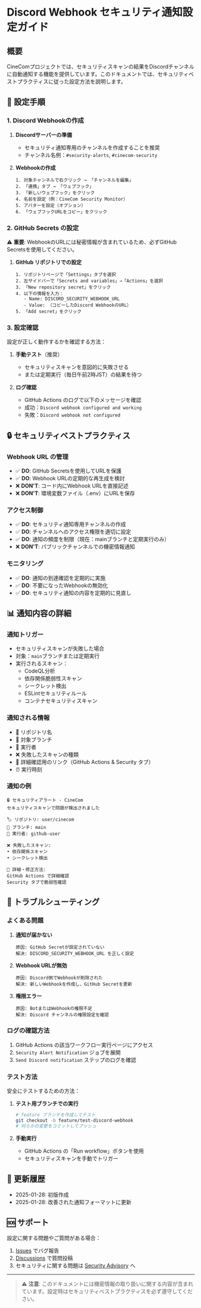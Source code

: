 # Discord Webhook セキュリティ通知設定ガイド

## 概要

CineComプロジェクトでは、セキュリティスキャンの結果をDiscordチャンネルに自動通知する機能を提供しています。このドキュメントでは、セキュリティベストプラクティスに従った設定方法を説明します。

## 🔧 設定手順

### 1. Discord Webhookの作成

1. **Discordサーバーの準備**
   - セキュリティ通知専用のチャンネルを作成することを推奨
   - チャンネル名例：`#security-alerts`, `#cinecom-security`

2. **Webhookの作成**
   ```
   1. 対象チャンネルで右クリック → 「チャンネルを編集」
   2. 「連携」タブ → 「ウェブフック」
   3. 「新しいウェブフック」をクリック
   4. 名前を設定（例：CineCom Security Monitor）
   5. アバターを設定（オプション）
   6. 「ウェブフックURLをコピー」をクリック
   ```

### 2. GitHub Secrets の設定

⚠️ **重要**: WebhookのURLには秘密情報が含まれているため、必ずGitHub Secretsを使用してください。

1. **GitHub リポジトリでの設定**
   ```
   1. リポジトリページで「Settings」タブを選択
   2. 左サイドバーで「Secrets and variables」→「Actions」を選択
   3. 「New repository secret」をクリック
   4. 以下の情報を入力：
      - Name: DISCORD_SECURITY_WEBHOOK_URL
      - Value: （コピーしたDiscord WebhookのURL）
   5. 「Add secret」をクリック
   ```

### 3. 設定確認

設定が正しく動作するかを確認する方法：

1. **手動テスト**（推奨）
   - セキュリティスキャンを意図的に失敗させる
   - または定期実行（毎日午前2時JST）の結果を待つ

2. **ログ確認**
   - GitHub Actions のログで以下のメッセージを確認
   - 成功：`Discord webhook configured and working`
   - 失敗：`Discord webhook not configured`

## 🔒 セキュリティベストプラクティス

### Webhook URL の管理

- ✅ **DO**: GitHub Secretsを使用してURLを保護
- ✅ **DO**: Webhook URLの定期的な再生成を検討
- ❌ **DON'T**: コード内にWebhook URLを直接記述
- ❌ **DON'T**: 環境変数ファイル（.env）にURLを保存

### アクセス制御

- ✅ **DO**: セキュリティ通知専用チャンネルの作成
- ✅ **DO**: チャンネルへのアクセス権限を適切に設定
- ✅ **DO**: 通知の頻度を制限（現在：mainブランチと定期実行のみ）
- ❌ **DON'T**: パブリックチャンネルでの機密情報通知

### モニタリング

- ✅ **DO**: 通知の到達確認を定期的に実施
- ✅ **DO**: 不要になったWebhookの無効化
- ✅ **DO**: セキュリティ通知の内容を定期的に見直し

## 📊 通知内容の詳細

### 通知トリガー
- セキュリティスキャンが失敗した場合
- 対象：`main`ブランチまたは定期実行
- 実行されるスキャン：
  - CodeQL分析
  - 依存関係脆弱性スキャン
  - シークレット検出
  - ESLintセキュリティルール
  - コンテナセキュリティスキャン

### 通知される情報
- 📍 リポジトリ名
- 🌿 対象ブランチ
- 👤 実行者
- ❌ 失敗したスキャンの種類
- 🔗 詳細確認用のリンク（GitHub Actions & Security タブ）
- ⏰ 実行時刻

### 通知の例
```
🔒 セキュリティアラート - CineCom
セキュリティスキャンで問題が検出されました

🏷️ リポジトリ: user/cinecom
🌿 ブランチ: main
👤 実行者: github-user

❌ 失敗したスキャン:
• 依存関係スキャン
• シークレット検出

🔗 詳細・修正方法:
GitHub Actions で詳細確認
Security タブで脆弱性確認
```

## 🔧 トラブルシューティング

### よくある問題

1. **通知が届かない**
   ```
   原因: GitHub Secretが設定されていない
   解決: DISCORD_SECURITY_WEBHOOK_URL を正しく設定
   ```

2. **Webhook URLが無効**
   ```
   原因: Discord側でWebhookが削除された
   解決: 新しいWebhookを作成し、GitHub Secretを更新
   ```

3. **権限エラー**
   ```
   原因: BotまたはWebhookの権限不足
   解決: Discord チャンネルの権限設定を確認
   ```

### ログの確認方法

1. GitHub Actions の該当ワークフロー実行ページにアクセス
2. `Security Alert Notification` ジョブを展開
3. `Send Discord notification` ステップのログを確認

### テスト方法

安全にテストするための方法：

1. **テスト用ブランチでの実行**
   ```bash
   # feature ブランチを作成してテスト
   git checkout -b feature/test-discord-webhook
   # 何らかの変更をコミットしてプッシュ
   ```

2. **手動実行**
   - GitHub Actions の「Run workflow」ボタンを使用
   - セキュリティスキャンを手動でトリガー

## 📝 更新履歴

- 2025-01-28: 初版作成
- 2025-01-28: 改善された通知フォーマットに更新

## 🆘 サポート

設定に関する問題やご質問がある場合：

1. [Issues](../../issues) でバグ報告
2. [Discussions](../../discussions) で質問投稿
3. セキュリティに関する問題は [Security Advisory](../../security/advisories) へ

---

> ⚠️ **注意**: このドキュメントには機密情報の取り扱いに関する内容が含まれています。設定時はセキュリティベストプラクティスを必ず遵守してください。